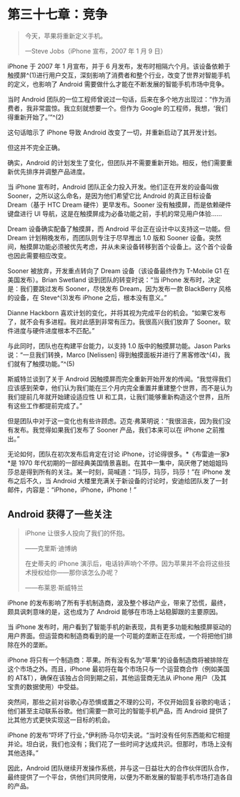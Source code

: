 # 第三十七章：竞争

> 今天，苹果将重新定义手机。
> 
> —Steve Jobs（iPhone 宣布，2007 年 1 月 9 日）

iPhone 于 2007 年 1 月宣布，并于 6 月发布，发布时相隔六个月。该设备依赖于触摸屏^(1)进行用户交互，深刻影响了消费者和整个行业，改变了世界对智能手机的定义，也影响了 Android 需要做什么才能在不断发展的智能手机市场中竞争。

当时 Android 团队的一位工程师曾说过一句话，后来在多个地方出现过：“作为消费者，我非常震惊。我立刻就想要一个。但作为 Google 的工程师，我想，‘我们得重新开始了。’”^(2)

这句话暗示了 iPhone 导致 Android 改变了一切，并重新启动了其开发计划。

但这并不完全正确。

确实，Android 的计划发生了变化，但团队并不需要重新开始。相反，他们需要重新优先排序并调整产品进度。

当 iPhone 宣布时，Android 团队正全力投入开发。他们正在开发的设备叫做 Sooner，之所以这么命名，是因为他们希望它比 Android 的真正目标设备 Dream（基于 HTC Dream 硬件）更早发布。Sooner 没有触摸屏，而是依赖硬件键盘进行 UI 导航，这是在触摸屏成为必备功能之前，手机的常见用户体验……

Dream 设备确实配备了触摸屏，而 Android 平台正在设计中以支持这一功能。但 Dream 计划稍晚发布，而团队则专注于尽早推出 1.0 版和 Sooner 设备。突然间，触摸屏功能必须被优先考虑，并从未来设备转移到首个设备上。这个首个设备也因此需要相应改变。

Sooner 被放弃，开发重点转向了 Dream 设备（该设备最终作为 T-Mobile G1 在美国发布）。Brian Swetland 谈到团队的转变时说：“当 iPhone 发布时，决定是：我们要跳过发布 Sooner，尽快发布 Dream，因为发布一款 BlackBerry 风格的设备，在 Steve^(3)发布 iPhone 之后，根本没有意义。”

Dianne Hackborn 喜欢计划的变化，并将其视为完成平台的机会。“如果它发布了，就不会有多进程。我对此感到非常有压力。我很高兴我们放弃了 Sooner。软件进度与硬件进度根本不匹配。”

与此同时，团队也在构建平台能力，以支持 1.0 版中的触摸屏功能。Jason Parks 说：“一旦我们转换，Marco [Nelissen] 得到触摸面板并进行了黑客修改^(4)，我们就有了触摸功能。”^(5)

斯威特兰谈到了关于 Android 因触摸屏而完全重新开始开发的传闻。“我觉得我们应该感到荣幸，他们认为我们能在三个月内完全重置并重建整个世界，而不是认为我们提前几年就开始建设适应性 UI 和工具，让我们能够重新构造这个世界，且所有这些工作都提前完成了。”

但是团队中对于这一变化也有些许顾虑。迈克·弗莱明说：“我很沮丧，因为我们没有发布。我觉得如果我们发布了 Sooner 产品，我们本来可以在 iPhone 之前推出。”

无论如何，团队在初次发布后肯定在讨论 iPhone，讨论得很多。*《布雷迪一家》*是 1970 年代初期的一部经典美国情景喜剧。在其中一集中，简厌倦了她姐姐玛莎总是得到所有的关注。某一时刻，简喊道：“玛莎，玛莎，玛莎！”在 iPhone 发布之后不久，当 Android 大楼里充满关于新设备的讨论时，安迪给团队发了一封邮件，内容是：“iPhone，iPhone，iPhone！”

## Android 获得了一些关注

> iPhone 让很多人投向了我们的怀抱。
> 
> ——克里斯·迪博纳
> 
> 在史蒂夫的 iPhone 演示后，电话铃声响个不停。因为苹果并不会将这些技术授权给你——那你该怎么办呢？
> 
> ——布莱恩·斯威特兰

iPhone 的发布影响了所有手机制造商，波及整个移动产业，带来了恐慌，最终，颇具讽刺意味的是，这也成为了 Android 能够在市场上站稳脚跟的主要原因。

当 iPhone 发布时，用户看到了智能手机的新表现，具有更多功能和触摸屏驱动的用户界面。但运营商和制造商看到的是一个可能的垄断正在形成，一个将把他们排除在外的垄断。

iPhone 将只有一个制造商：苹果。所有没有名为“苹果”的设备制造商将被排除在这个市场之外。而且，iPhone 最初将在每个市场只与一个运营商合作（例如美国的 AT&T），确保在该独占合同到期之前，其他运营商无法从 iPhone 用户（及其宝贵的数据使用）中受益。

突然间，那些之前对谷歌心存恐惧或置之不理的公司，不仅开始回复谷歌的电话；他们甚至主动联系谷歌。他们需要一款可比的智能手机产品，而 Android 提供了比其他方式更快实现这一目标的机会。

iPhone 的发布“吓坏了行业，”伊利扬·马尔切夫说。“当时没有任何东西能和它相提并论。坦白说，我们也没有；我们花了一些时间才达成共识。但那时，市场上没有其他选择。”

因此，Android 团队继续开发操作系统，并与这一日益壮大的合作伙伴团队合作，最终提供了一个平台，供他们共同使用，以便为不断发展的智能手机市场打造各自的产品。
